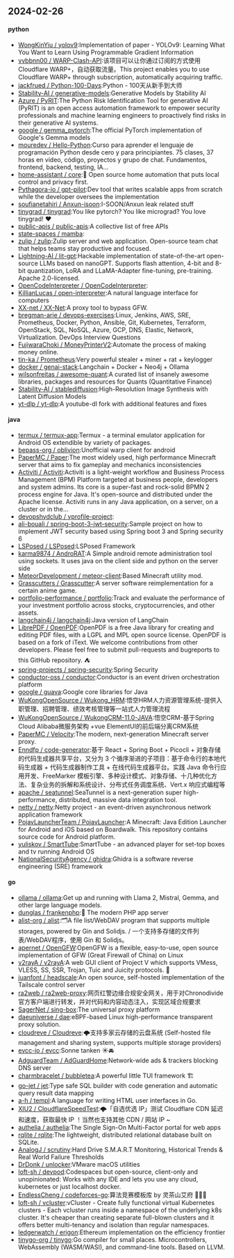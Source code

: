 ## 2024-02-26

#### python
* [WongKinYiu / yolov9](https://github.com/WongKinYiu/yolov9):Implementation of paper - YOLOv9: Learning What You Want to Learn Using Programmable Gradient Information
* [vvbbnn00 / WARP-Clash-API](https://github.com/vvbbnn00/WARP-Clash-API):该项目可以让你通过订阅的方式使用Cloudflare WARP+，自动获取流量。This project enables you to use Cloudflare WARP+ through subscription, automatically acquiring traffic.
* [jackfrued / Python-100-Days](https://github.com/jackfrued/Python-100-Days):Python - 100天从新手到大师
* [Stability-AI / generative-models](https://github.com/Stability-AI/generative-models):Generative Models by Stability AI
* [Azure / PyRIT](https://github.com/Azure/PyRIT):The Python Risk Identification Tool for generative AI (PyRIT) is an open access automation framework to empower security professionals and machine learning engineers to proactively find risks in their generative AI systems.
* [google / gemma_pytorch](https://github.com/google/gemma_pytorch):The official PyTorch implementation of Google's Gemma models
* [mouredev / Hello-Python](https://github.com/mouredev/Hello-Python):Curso para aprender el lenguaje de programación Python desde cero y para principiantes. 75 clases, 37 horas en vídeo, código, proyectos y grupo de chat. Fundamentos, frontend, backend, testing, IA...
* [home-assistant / core](https://github.com/home-assistant/core):🏡 Open source home automation that puts local control and privacy first.
* [Pythagora-io / gpt-pilot](https://github.com/Pythagora-io/gpt-pilot):Dev tool that writes scalable apps from scratch while the developer oversees the implementation
* [soufianetahiri / Anxun-isoon](https://github.com/soufianetahiri/Anxun-isoon):I-SOON/Anxun leak related stuff
* [tinygrad / tinygrad](https://github.com/tinygrad/tinygrad):You like pytorch? You like micrograd? You love tinygrad! ❤️
* [public-apis / public-apis](https://github.com/public-apis/public-apis):A collective list of free APIs
* [state-spaces / mamba](https://github.com/state-spaces/mamba):
* [zulip / zulip](https://github.com/zulip/zulip):Zulip server and web application. Open-source team chat that helps teams stay productive and focused.
* [Lightning-AI / lit-gpt](https://github.com/Lightning-AI/lit-gpt):Hackable implementation of state-of-the-art open-source LLMs based on nanoGPT. Supports flash attention, 4-bit and 8-bit quantization, LoRA and LLaMA-Adapter fine-tuning, pre-training. Apache 2.0-licensed.
* [OpenCodeInterpreter / OpenCodeInterpreter](https://github.com/OpenCodeInterpreter/OpenCodeInterpreter):
* [KillianLucas / open-interpreter](https://github.com/KillianLucas/open-interpreter):A natural language interface for computers
* [XX-net / XX-Net](https://github.com/XX-net/XX-Net):A proxy tool to bypass GFW.
* [bregman-arie / devops-exercises](https://github.com/bregman-arie/devops-exercises):Linux, Jenkins, AWS, SRE, Prometheus, Docker, Python, Ansible, Git, Kubernetes, Terraform, OpenStack, SQL, NoSQL, Azure, GCP, DNS, Elastic, Network, Virtualization. DevOps Interview Questions
* [FujiwaraChoki / MoneyPrinterV2](https://github.com/FujiwaraChoki/MoneyPrinterV2):Automate the process of making money online.
* [tin-ka / Prometheus](https://github.com/tin-ka/Prometheus):Very powerful stealer + miner + rat + keylogger
* [docker / genai-stack](https://github.com/docker/genai-stack):Langchain + Docker + Neo4j + Ollama
* [wilsonfreitas / awesome-quant](https://github.com/wilsonfreitas/awesome-quant):A curated list of insanely awesome libraries, packages and resources for Quants (Quantitative Finance)
* [Stability-AI / stablediffusion](https://github.com/Stability-AI/stablediffusion):High-Resolution Image Synthesis with Latent Diffusion Models
* [yt-dlp / yt-dlp](https://github.com/yt-dlp/yt-dlp):A youtube-dl fork with additional features and fixes

#### java
* [termux / termux-app](https://github.com/termux/termux-app):Termux - a terminal emulator application for Android OS extendible by variety of packages.
* [bepass-org / oblivion](https://github.com/bepass-org/oblivion):Unofficial warp client for android
* [PaperMC / Paper](https://github.com/PaperMC/Paper):The most widely used, high performance Minecraft server that aims to fix gameplay and mechanics inconsistencies
* [Activiti / Activiti](https://github.com/Activiti/Activiti):Activiti is a light-weight workflow and Business Process Management (BPM) Platform targeted at business people, developers and system admins. Its core is a super-fast and rock-solid BPMN 2 process engine for Java. It's open-source and distributed under the Apache license. Activiti runs in any Java application, on a server, on a cluster or in the…
* [devopshydclub / vprofile-project](https://github.com/devopshydclub/vprofile-project):
* [ali-bouali / spring-boot-3-jwt-security](https://github.com/ali-bouali/spring-boot-3-jwt-security):Sample project on how to implement JWT security based using Spring boot 3 and Spring security 6
* [LSPosed / LSPosed](https://github.com/LSPosed/LSPosed):LSPosed Framework
* [karma9874 / AndroRAT](https://github.com/karma9874/AndroRAT):A Simple android remote administration tool using sockets. It uses java on the client side and python on the server side
* [MeteorDevelopment / meteor-client](https://github.com/MeteorDevelopment/meteor-client):Based Minecraft utility mod.
* [Grasscutters / Grasscutter](https://github.com/Grasscutters/Grasscutter):A server software reimplementation for a certain anime game.
* [portfolio-performance / portfolio](https://github.com/portfolio-performance/portfolio):Track and evaluate the performance of your investment portfolio across stocks, cryptocurrencies, and other assets.
* [langchain4j / langchain4j](https://github.com/langchain4j/langchain4j):Java version of LangChain
* [LibrePDF / OpenPDF](https://github.com/LibrePDF/OpenPDF):OpenPDF is a free Java library for creating and editing PDF files, with a LGPL and MPL open source license. OpenPDF is based on a fork of iText. We welcome contributions from other developers. Please feel free to submit pull-requests and bugreports to this GitHub repository. ⛺
* [spring-projects / spring-security](https://github.com/spring-projects/spring-security):Spring Security
* [conductor-oss / conductor](https://github.com/conductor-oss/conductor):Conductor is an event driven orchestration platform
* [google / guava](https://github.com/google/guava):Google core libraries for Java
* [WuKongOpenSource / Wukong_HRM](https://github.com/WuKongOpenSource/Wukong_HRM):悟空HRM人力资源管理系统-提供入职管理、招聘管理、绩效考核管理等一站式人力管理流程
* [WuKongOpenSource / WukongCRM-11.0-JAVA](https://github.com/WuKongOpenSource/WukongCRM-11.0-JAVA):悟空CRM-基于Spring Cloud Alibaba微服务架构 +vue ElementUI的前后端分离CRM系统
* [PaperMC / Velocity](https://github.com/PaperMC/Velocity):The modern, next-generation Minecraft server proxy.
* [Enndfp / code-generator](https://github.com/Enndfp/code-generator):基于 React + Spring Boot + Picocli + 对象存储的代码生成器共享平台，又分为 3 个循序渐进的子项目：基于命令行的本地代码生成器 + 代码生成器制作工具 + 在线代码生成器平台。实践 Java 命令行应用开发、FreeMarker 模板引擎、多种设计模式、对象存储、十几种优化方法、复杂业务的拆解和系统设计、分布式任务调度系统、Vert.x 响应式编程等
* [apache / seatunnel](https://github.com/apache/seatunnel):SeaTunnel is a next-generation super high-performance, distributed, massive data integration tool.
* [netty / netty](https://github.com/netty/netty):Netty project - an event-driven asynchronous network application framework
* [PojavLauncherTeam / PojavLauncher](https://github.com/PojavLauncherTeam/PojavLauncher):A Minecraft: Java Edition Launcher for Android and iOS based on Boardwalk. This repository contains source code for Android platform.
* [yuliskov / SmartTube](https://github.com/yuliskov/SmartTube):SmartTube - an advanced player for set-top boxes and tv running Android OS
* [NationalSecurityAgency / ghidra](https://github.com/NationalSecurityAgency/ghidra):Ghidra is a software reverse engineering (SRE) framework

#### go
* [ollama / ollama](https://github.com/ollama/ollama):Get up and running with Llama 2, Mistral, Gemma, and other large language models.
* [dunglas / frankenphp](https://github.com/dunglas/frankenphp):🧟 The modern PHP app server
* [alist-org / alist](https://github.com/alist-org/alist):🗂️A file list/WebDAV program that supports multiple storages, powered by Gin and Solidjs. / 一个支持多存储的文件列表/WebDAV程序，使用 Gin 和 Solidjs。
* [apernet / OpenGFW](https://github.com/apernet/OpenGFW):OpenGFW is a flexible, easy-to-use, open source implementation of GFW (Great Firewall of China) on Linux
* [v2rayA / v2rayA](https://github.com/v2rayA/v2rayA):A web GUI client of Project V which supports VMess, VLESS, SS, SSR, Trojan, Tuic and Juicity protocols. 🚀
* [juanfont / headscale](https://github.com/juanfont/headscale):An open source, self-hosted implementation of the Tailscale control server
* [ra2web / ra2web-proxy](https://github.com/ra2web/ra2web-proxy):网页红警边缘合规安全网关，用于对Chronodivide官方客户端进行转发，并对代码和内容动态注入，实现区域合规要求
* [SagerNet / sing-box](https://github.com/SagerNet/sing-box):The universal proxy platform
* [daeuniverse / dae](https://github.com/daeuniverse/dae):eBPF-based Linux high-performance transparent proxy solution.
* [cloudreve / Cloudreve](https://github.com/cloudreve/Cloudreve):🌩支持多家云存储的云盘系统 (Self-hosted file management and sharing system, supports multiple storage providers)
* [evcc-io / evcc](https://github.com/evcc-io/evcc):Sonne tanken ☀️🚘
* [AdguardTeam / AdGuardHome](https://github.com/AdguardTeam/AdGuardHome):Network-wide ads & trackers blocking DNS server
* [charmbracelet / bubbletea](https://github.com/charmbracelet/bubbletea):A powerful little TUI framework 🏗
* [go-jet / jet](https://github.com/go-jet/jet):Type safe SQL builder with code generation and automatic query result data mapping
* [a-h / templ](https://github.com/a-h/templ):A language for writing HTML user interfaces in Go.
* [XIU2 / CloudflareSpeedTest](https://github.com/XIU2/CloudflareSpeedTest):🌩「自选优选 IP」测试 Cloudflare CDN 延迟和速度，获取最快 IP ！当然也支持其他 CDN / 网站 IP ~
* [authelia / authelia](https://github.com/authelia/authelia):The Single Sign-On Multi-Factor portal for web apps
* [rqlite / rqlite](https://github.com/rqlite/rqlite):The lightweight, distributed relational database built on SQLite.
* [AnalogJ / scrutiny](https://github.com/AnalogJ/scrutiny):Hard Drive S.M.A.R.T Monitoring, Historical Trends & Real World Failure Thresholds
* [DrDonk / unlocker](https://github.com/DrDonk/unlocker):VMware macOS utilities
* [loft-sh / devpod](https://github.com/loft-sh/devpod):Codespaces but open-source, client-only and unopinionated: Works with any IDE and lets you use any cloud, kubernetes or just localhost docker.
* [EndlessCheng / codeforces-go](https://github.com/EndlessCheng/codeforces-go):算法竞赛模板库 by 灵茶山艾府 💭💡🎈
* [loft-sh / vcluster](https://github.com/loft-sh/vcluster):vCluster - Create fully functional virtual Kubernetes clusters - Each vcluster runs inside a namespace of the underlying k8s cluster. It's cheaper than creating separate full-blown clusters and it offers better multi-tenancy and isolation than regular namespaces.
* [ledgerwatch / erigon](https://github.com/ledgerwatch/erigon):Ethereum implementation on the efficiency frontier
* [tinygo-org / tinygo](https://github.com/tinygo-org/tinygo):Go compiler for small places. Microcontrollers, WebAssembly (WASM/WASI), and command-line tools. Based on LLVM.
